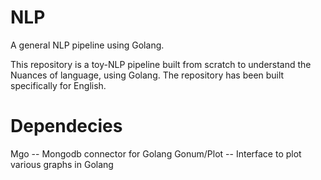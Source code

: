 # NLP
A general NLP pipeline using Golang.

This repository is a toy-NLP pipeline built from scratch to understand the Nuances of language, using Golang. The repository has been built specifically for English.

Dependecies
=================================================================

Mgo -- Mongodb connector for Golang
Gonum/Plot -- Interface to plot various graphs in Golang
